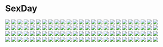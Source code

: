 # SexDay
![](https://konachan.com/image/d694a48ce481a1e7ad16533c7e110d3f/Konachan.com%20-%207757%20muv-luv.jpg)
![](https://konachan.com/jpeg/f87c898b6b5da5a7e0e4bc6764679356/Konachan.com%20-%20168945%20aono_sena%20bikini%20blue_eyes%20braids%20game_cg%20glasses%20gray_hair%20group%20long_hair%20male%20mtu%20navel%20pink_hair%20ponytail%20pool%20red_hair%20score%20swimsuit%20water.jpg)
![](https://konachan.com/image/8584ab5843ba9b876f449943dfc1809a/Konachan.com%20-%2015412%20ball%20beach%20bikini%20food%20fruit%20kazami_mizuho%20kusanagi_kei%20marie%20nancy_makuhari%20onegai_teacher%20rainbow%20read_or_die%20swim_ring%20swimsuit%20watermelon.jpg)
![](https://konachan.com/image/942ad5143d41a66ffb7a8ba0d280a8b9/Konachan.com%20-%2084056%20class_of_heroes_3%20weapon.jpg)
![](https://konachan.com/image/81c0127b282f98f681f9bec8d09e43fd/Konachan.com%20-%20303570%202girls%20ass%20bikini%20breasts%20brown_hair%20catgirl%20cropped%20dark_skin%20doggirl%20fang%20houtengeki%20long_hair%20original%20pink_eyes%20ponytail%20swimsuit%20wristwear.jpg)
![](https://konachan.com/image/0b3b30d021325d0223bf57d25e32828c/Konachan.com%20-%20284253%20collar%20dress%20gray_hair%20kneehighs%20lm7_%28op-center%29%20long_hair%20original%20red_eyes%20scenic%20skirt%20twintails.jpg)
![](https://konachan.com/image/21aaa80bf288cff8cd77d434569042d7/Konachan.com%20-%20292777%20breasts%20chain%20cleavage%20cloudy.r%20demon%20epic7%20fang%20forest%20horns%20long_hair%20pantyhose%20pointed_ears%20red_eyes%20sword%20tail%20tree%20weapon%20white_hair.jpg)
![](https://konachan.com/image/13dea04f8c046a6492deace53d7292ba/Konachan.com%20-%20270137%20bed%20blonde_hair%20dress%20green_eyes%20lolita_fashion%20long_hair%20nemo_%28piisukun%29%20original%20panties%20skirt_lift%20underwear.jpg)
![](https://konachan.com/image/80f4281e48c078f405c5954eb76d6b78/Konachan.com%20-%2014272%20flutter_of_birds%20green_eyes%20long_hair%20mihama_tsubasa%20pink_hair%20wink.jpg)
![](https://konachan.com/jpeg/a5d56f64da8062b4d6b33083b6bcafc0/Konachan.com%20-%20201472%20anus%20aqua_eyes%20breasts%20chain_chronicle%20cropped%20cum%20gray_hair%20navel%20nipples%20nude%20penis%20pussy%20tagme_%28character%29%20tears%20thighhighs%20uncensored.jpg)
![](https://konachan.com/jpeg/eac4a26c5540838c9ea3cbff4f92fa7e/Konachan.com%20-%20131377%20blush%20breasts%20censored%20game_cg%20green_eyes%20kisaragi_aika%20maou_no_ingu%20nipples%20penis%20pussy%20red_hair%20sex%20short_hair%20spread_legs%20toyota_hayao.jpg)
![](https://konachan.com/jpeg/fa330fd0e6c0c480a75cfcd0c26f99db/Konachan.com%20-%20247167%20aqua_eyes%20ass%20blue_hair%20breasts%20headdress%20maid%20panties%20rem_%28re%3Azero%29%20short_hair%20signed%20thighhighs%20underwear%20waifu2x%20yasuyuki.jpg)
![](https://konachan.com/jpeg/d46eab05df3d4df7ba356045e2faca2f/Konachan.com%20-%2058079%20bra%20breasts%20christmas%20hat%20nipples%20nude%20panties%20pussy%20ramiya_ryo%20thighhighs%20uncensored%20underwear.jpg)
![](https://konachan.com/image/13fa1424e0dcce0910adbb7290100dbb/Konachan.com%20-%20118783%20aqua_hair%20tagme%20thighhighs%20train%20yuugen.jpg)
![](https://konachan.com/image/ec69cb1634530fd67a371c236c426bed/Konachan.com%20-%20135465%20blue_eyes%20el-zheng%20food%20gloves%20headdress%20long_hair%20maid%20orange_hair%20original%20pixiv_fantasia%20white_hair%20yellow_eyes.jpg)
![](https://konachan.com/image/e3f01ed5465ca9047acfbc6a31af3df8/Konachan.com%20-%20208686%20ass%20breasts%20glasses%20kangoku_gakuen%20kurihara_mari%20no_bra%20open_shirt%20panties%20pantyhose%20realistic%20shiraki_meiko%20thighhighs%20underwear%20weapon%20zhoujialin.jpg)
![](https://konachan.com/jpeg/86fa06a79bdffbf2b3934604da4b697e/Konachan.com%20-%20148640%20animal_ears%20blush%20hina_chuu%20long_hair%20nopan%20original%20petals%20red_eyes%20ribbons%20tail.jpg)
![](https://konachan.com/image/66f3ce1c69bfa45dac32a375b9356f8d/Konachan.com%20-%20143709%20black_hair%20koi_to_senkyo_to_chocolate%20morishita_michiru%20nyantype%20scan%20school_uniform%20short_hair%20sleeping%20thighhighs.jpg)
![](https://konachan.com/image/362736b1255b26ab515333c1ff338440/Konachan.com%20-%20191133%20animal%20bird%20blonde_hair%20bow%20braids%20cowgirl%20hat%20kirisame_marisa%20long_hair%20owl%20touhou%20yellow_eyes%20zicai_tang.jpg)
![](https://konachan.com/image/1afadc1f5e483fd12eb15b10538a65b4/Konachan.com%20-%20101383%20apron%20bandaid%20blue_eyes%20kyoukai_senjou_no_horizon%20long_hair%20naked_apron%20nanao_yuki%20nopan%20thighhighs.jpg)
![](https://konachan.com/image/4941bf417fddea9b8e383d0162fc43d4/Konachan.com%20-%20183543%20green_eyes%20headphones%20long_hair%20minamito%20original%20white_hair.jpg)
![](https://konachan.com/image/d96c9ef836b5386d9e7c0bc631a50d5f/Konachan.com%20-%2023268%20chibi%20maid%20tagme.jpg)
![](https://konachan.com/image/579af84ddb9463e41d00de83a1871b81/Konachan.com%20-%20232238%20black_hair%20blush%20brown_eyes%20earmuffs%20gloves%20hoodie%20idolmaster%20idolmaster_million_live%21%20ima_%28lm_ew%29%20loli%20nakatani_iku%20scarf%20short_hair%20sky%20stars.jpg)
![](https://konachan.com/image/6bcda7dea0ed0f5a36c66b1f4f3f43dd/Konachan.com%20-%20258335%202girls%20ayano_keiko%20braids%20brown_eyes%20brown_hair%20gloves%20long_hair%20microphone%20scan%20sword_art_online%20tagme_%28artist%29%20twintails%20yuuki_asuna.jpg)
![](https://konachan.com/image/42bf697926032bd30e70da7520325947/Konachan.com%20-%2032614%20legend_of_heroes_6%20tagme.jpg)
![](https://konachan.com/jpeg/027a6c77efb3464bbde6a0dc455fce1b/Konachan.com%20-%2049768%20glasses%20hatsune_miku%20headphones%20jpeg_artifacts%20thighhighs%20vocaloid%20white.jpg)
![](https://konachan.com/image/2401654d1ebf0146bced5da0c1ddfd20/Konachan.com%20-%2029244%20littlewitch%20oyari_ashito.jpg)
![](https://konachan.com/image/70579acebf33529b51445d3948882cfe/Konachan.com%20-%2023220%20bottle_fairy%20chiriri%20hororo%20kururu%20oboro%20pointed_ears%20sarara%20tokumi_yuiko.jpg)
![](https://konachan.com/jpeg/4e04d9c0fe8e834bfdc2938e8e02e667/Konachan.com%20-%20291969%20censored%20erect_nipples%20fruitsfulcute%21_r%20game_cg%20paizuri%20penis%20tagme_%28artist%29%20tagme_%28character%29.jpg)
![](https://konachan.com/jpeg/077586ae74851f597a5144be0d7789ad/Konachan.com%20-%2019343%20green_eyes%20kuga_natsuki%20mai-hime%20open_shirt.jpg)
![](https://konachan.com/image/68a44d917066d1b436cc9dfd992e04df/Konachan.com%20-%20288267%20a-m-one%20arknights%20blue_hair%20breasts%20cleavage%20drink%20gloves%20green_hair%20group%20hoodie%20horns%20mask%20necklace%20paper%20pink_eyes%20realistic%20yellow_eyes.jpg)
![](https://konachan.com/jpeg/f074f08577a783784c04f9f5abdac18c/Konachan.com%20-%20187378%20black_hair%20breasts%20brown_hair%20iki_hiyori%20long_hair%20male%20nipples%20noragami%20nude%20penis%20pussy%20sex%20short_hair%20tidsean%20uncensored%20yato_%28noragami%29.jpg)
![](https://konachan.com/jpeg/e16071c1a0c021224cec6f092f63cfb5/Konachan.com%20-%20190380%20ass%20bow%20breasts%20bunnygirl%20cleavage%20drink%20food%20gloves%20gradient%20long_hair%20pantyhose%20tail%20tie%20twintails%20vocaloid%20voiceroid%20waitress%20wink%20wristwear.jpg)
![](https://konachan.com/jpeg/096db19c0de04496dd78dad00ed0686a/Konachan.com%20-%20220297%20amagai_tarou%20barefoot%20bra%20brown_hair%20navel%20original%20panties%20purple_eyes%20third-party_edit%20underwear%20white.jpg)
![](https://konachan.com/jpeg/bce1686c4e585262c721764cb7329cdc/Konachan.com%20-%2097743%20akemi_homura%20campanula-star%20dress%20gun%20kaname_madoka%20kyuubee%20miki_sayaka%20red_hair%20sakura_kyouko%20thighhighs%20tomoe_mami%20weapon%20white.jpg)
![](https://konachan.com/jpeg/23e3518c1e63d88ebab25157d7fd4148/Konachan.com%20-%20135802%20kaname_madoka%20madotsuki%20magister_%28bigbakunyuu%29%20tagme%20uboa%20yume_nikki.jpg)
![](https://konachan.com/image/bff1f54bd263171bbd006361f4415136/Konachan.com%20-%20112473%20aqua_eyes%20blonde_hair%20haru_aki%20kagamine_len%20kagamine_rin%20male%20vocaloid.jpg)
![](https://konachan.com/jpeg/8d660061e2523ab12e5cb980cacf1dc8/Konachan.com%20-%20302435%20breasts%20chiruouka%20cleavage%20game_cg%20japanese_clothes%20long_hair%20missing-x-link%20pink_hair%20tagme_%28artist%29%20yellow_eyes%20yukata.jpg)
![](https://konachan.com/image/d4d030cd449aa71073dd262c9de72991/Konachan.com%20-%20161338%20idolmaster%20long_hair%20moonhackle%20red_eyes%20shijou_takane%20white_hair.jpg)
![](https://konachan.com/jpeg/2db2cd6f6333f6f278c8f4c7bed5402e/Konachan.com%20-%20232297%20aliasing%20black_hair%20blue_eyes%20book%20dress%20glasses%20long_hair%20original%20underwater%20water%20yajirushi_%28chanoma%29.jpg)
![](https://konachan.com/image/51874bfda976818740ae4ebfa25a74f2/Konachan.com%20-%2012633%20animal_ears%20daikuji_ayu%20foxgirl%20kimi_ga_nozomu_eien.jpg)
![](https://konachan.com/jpeg/9ceb3bfb569240fa8d2099b686b7bac7/Konachan.com%20-%20186084%20apron%20ass%20blue_eyes%20breasts%20censored%20ensemble_%28company%29%20game_cg%20long_hair%20naked_apron%20nipples%20pussy%20red_hair%20tagme_%28artist%29%20yamashina_kaori.jpg)
![](https://konachan.com/jpeg/809ae884238be60de3697d7fb810ff70/Konachan.com%20-%2020703%20eclair%20kiddy_grade.jpg)
![](https://konachan.com/image/97982bdfeadfd6dccee4139399f1d688/Konachan.com%20-%20173319%20animal%20ashizuki%20bird%20blue_eyes%20brown_hair%20clouds%20dress%20flowers%20gloves%20green_eyes%20headband%20instrument%20long_hair%20original%20purple_hair%20sky%20stairs%20violin.jpg)
![](https://konachan.com/image/e0d8c15d33a904e04dbacbd3b566e3fb/Konachan.com%20-%2041773%20black_star%20death_the_kid%20elizabeth_thompson%20maka_albarn%20monochrome%20nakatsukasa_tsubaki%20patricia_thompson%20soul_eater%20soul_eater_evans.jpg)
![](https://konachan.com/image/0e9b45481a024f0d94db2c6c1f19cc97/Konachan.com%20-%20185898%202girls%20animal%20black_hair%20brown_eyes%20brown_hair%20dog%20hitomi_kazuya%20kneehighs%20leaves%20loli%20ponytail%20shade%20short_hair%20skirt%20summer%20tree%20twintails.jpg)
![](https://konachan.com/image/7ad7ef1315caeea8c8e31f7e6eb254e2/Konachan.com%20-%20204260%20animal%20barefoot%20bikini%20brown_hair%20cat%20drink%20food%20fruit%20grass%20long_hair%20minami_kotori%20navel%20sayika%20summer%20swimsuit%20yellow_eyes.jpg)
![](https://konachan.com/image/8522e2553bdc786ac36215a0b0ccde8e/Konachan.com%20-%20242630%20bow%20clouds%20cure_dream%20dress%20jabara_tornado%20long_hair%20petals%20pink_eyes%20pink_hair%20precure%20sky%20wings%20yes%21_precure_5%20yes%21_precure_5_gogo%21%20yumehara_nozomi.jpg)
![](https://konachan.com/image/aaa4ac730dc16c37bcf234bd8d54d30d/Konachan.com%20-%20179913%20bed%20breasts%20brown_hair%20jpeg_artifacts%20moonshiner%20nipples%20no_bra%20open_shirt%20original%20pajamas%20panties%20short_hair%20tears%20underwear%20undressing.jpg)
![](https://konachan.com/image/740d9a9c75bed4f1964c2527d7cab2d8/Konachan.com%20-%20170079%20black_eyes%20black_hair%20brown_eyes%20building%20city%20food%20group%20headband%20headphones%20isuzu_hana%20lim%20long_hair%20short_hair%20skirt%20sleeping%20socks%20weapon.jpg)
![](https://konachan.com/image/6dc48d1f94d1cfc329e574116b170336/Konachan.com%20-%20177071%20animal%20barefoot%20black_hair%20crossover%20hanekawa_tsubasa%20monogatari_%28series%29%20purple_eyes%20puzzle_%26_dragons%20short_hair%20tiger.jpg)
![](https://konachan.com/image/fc3a757b76f10e6f9279ee3ef990d292/Konachan.com%20-%20186634%20niwashi_%28yuyu%29%20sekibanki%20touhou.jpg)
![](https://konachan.com/image/e0f7412d6341509f26e1476248693248/Konachan.com%20-%209519%20excel%20excel_saga%20green_eyes.jpg)
![](https://konachan.com/image/28119ac28fcdbb0a3869633d6f13e44a/Konachan.com%20-%20102676%20himehagi_sakumi%20kidou_nagisa%20secret_game_-killer_queen-%20shikizyo_yu-ki%20yahata_reika.jpg)
![](https://konachan.com/image/339cf3023f8781e7725c937bc1fa0ef3/Konachan.com%20-%20149034%20ball%20bow%20brown_hair%20building%20dress%20francis_%28ohne%29%20hakurei_reimu%20japanese_clothes%20miko%20sideboob%20touhou.jpg)
![](https://konachan.com/image/476153801836772633cd96c2afa38c55/Konachan.com%20-%20127245%20braids%20drawfag%20erica_hartmann%20gertrud_barkhorn%20hat%20lynette_bishop%20pantyhose%20sakamoto_mio%20sanya_v_litvyak%20strike_witches%20thighhighs%20uniform.jpg)
![](https://konachan.com/jpeg/a25c160706c9eb2fb9e00b723698bd62/Konachan.com%20-%20251951%20aliasing%20ass%20bikini%20blue_eyes%20blush%20breasts%20cleavage%20clouds%20hat%20long_hair%20navel%20osterei%20ponytail%20sideboob%20sky%20swimsuit%20twintails%20umbrella%20underboob.jpg)
![](https://konachan.com/image/b4e7ed4f71ad741b001612559850dc9c/Konachan.com%20-%20242906%20animal%20blue_eyes%20brown_hair%20chinese_clothes%20fireworks%20long_hair%20original%20thighhighs%20tienao.jpg)
![](https://konachan.com/image/086b5cb9c5e02aa43d1624cd81d92879/Konachan.com%20-%2077524%20aku_no_meshitsukai_%28vocaloid%29%20all_male%20blonde_hair%20kagamine_len%20male%20vocaloid.jpg)
![](https://konachan.com/image/2818f24b58b74f2f7edc7e9f66b5bb4d/Konachan.com%20-%20137869%20108_gou%20ass%20cum%20ki_%28druaga%29%20panties%20panty_pull%20tower_of_druaga%20underwear%20wet.jpg)
![](https://konachan.com/jpeg/9c3c4ddb043d5bb7dd2974fcb88e7730/Konachan.com%20-%20269308%20albedo%20black_hair%20blush%20breasts%20cait%20cleavage%20demon%20gradient%20horns%20long_hair%20male%20nude%20overlord%20pussy%20pussy_juice%20sex%20spread_legs%20uncensored%20wings.jpg)
![](https://konachan.com/jpeg/f709d27f710e2d30e2d73442fec9cfe6/Konachan.com%20-%20273738%20anthropomorphism%20breasts%20choker%20girls_frontline%20gray_hair%20headband%20nipples%20rain%20ribbons%20scar%20see_through%20short_hair%20skirt%20testame%20water.jpg)
![](https://konachan.com/jpeg/4665926a87f81f207f6afe1f0423bb05/Konachan.com%20-%20271697%20aqua_eyes%20ass%20blush%20bow%20breasts%20gloves%20gray_hair%20navel%20nipples%20nude%20panties%20pussy%20sex%20short_hair%20skirt%20thighhighs%20uncensored%20underwear%20wink.jpg)
![](https://konachan.com/image/fc4c82039ded8c03371d82f2d4c4b33d/Konachan.com%20-%20102695%20brown_eyes%20brown_hair%20denpa_onna_to_seishun_otoko%20food%20fruit%20mifune_ryuuko%20strawberry.jpg)
![](https://konachan.com/image/89ee9f562051bb6a8a3ccbfb626700d1/Konachan.com%20-%2095132%20animal_ears%20boots%20bunny_ears%20bunnygirl%20clouds%20mamuru%20original%20purple_hair%20sky%20spread_legs.jpg)
![](https://konachan.com/image/fe0b6112c429ad9e32b367bae10b1abf/Konachan.com%20-%20269474%20an-telin%20barefoot%20blonde_hair%20breast_hold%20brown_hair%20green_eyes%20green_hair%20hat%20long_hair%20navel%20nude%20purple_eyes%20topless%20touhou%20yellow_eyes.jpg)
![](https://konachan.com/image/58d7abc68975082e0b8f753f070a97b9/Konachan.com%20-%20124132%20aqua_eyes%20aqua_hair%20flowers%20hatsune_miku%20japanese_clothes%20long_hair%20omutatsu%20twintails%20vocaloid.jpg)
![](https://konachan.com/image/5d8bf6cadc50040eb83eb27fa09881fd/Konachan.com%20-%2023131%20hachimitsu_to_clover.jpg)
![](https://konachan.com/jpeg/71fb66335c0733ec4f7a257a58bd22a0/Konachan.com%20-%20268158%20aliasing%20bath%20bathtub%20bikini%20blush%20breasts%20cleavage%20close%20dark_skin%20long_hair%20navel%20original%20spread_legs%20swimsuit%20water%20watermark%20wet%20white_hair.jpg)
![](https://konachan.com/image/a5da1d9812fdacc8d33b7a454fdb49c3/Konachan.com%20-%20272331%20bell%20cherry_blossoms%20ekita_xuan%20fan%20flowers%20japanese_clothes%20jpeg_artifacts%20original%20ribbons%20thighhighs%20torii%20water%20white_hair%20yellow_eyes.jpg)
![](https://konachan.com/image/81c9fefc36d6de0bf2ec00564ae8763f/Konachan.com%20-%20166372%20green_hair%20japanese_clothes%20kalalasan%20kochiya_sanae%20long_hair%20miko%20nipples%20pantyhose%20see_through%20touhou%20umbrella%20undressing%20wet%20yellow_eyes.jpg)
![](https://konachan.com/jpeg/c28ab4dcd2bcaecef062f8919ed8c407/Konachan.com%20-%20262134%20bang_dream%21%20maruyama_aya%20minato_yukina%20mitake_ran%20momo_no_kanzume%20toyama_kasumi%20tsurumaki_kokoro.jpg)
![](https://konachan.com/jpeg/bbd7eef8c8d58075b41aeaf9de9ae40b/Konachan.com%20-%20281286%20boat%20bow%20breasts%20cleavage%20drink%20fire%20flowers%20houchi_shoujo%20long_hair%20ozzingo%20petals%20pink_eyes%20pink_hair%20sake%20thighhighs%20water.jpg)
![](https://konachan.com/image/2c44a8f248a84e26d8cbe4ed2662bd53/Konachan.com%20-%2064908%20christmas%20food%20fruit%20kagamine_len%20kagamine_rin%20male%20vocaloid.jpg)
![](https://konachan.com/image/e7245a5f52b25e8a4a64eeb28f5ad5b7/Konachan.com%20-%20179622%20ass%20bed%20bow%20breasts%20hat%20long_hair%20nipples%20no_bra%20panties%20patchouli_knowledge%20pokachu%20purple_eyes%20purple_hair%20thighhighs%20touhou%20underwear.jpg)
![](https://konachan.com/image/f168cecaabeee85d5c5fd5ff9f4d197c/Konachan.com%20-%20202489%20dark%20nobody%20original%20scenic%20snatti.jpg)
![](https://konachan.com/image/d838ecde1028029b41e3616d5d2a9bf9/Konachan.com%20-%20258621%20anus%20ass%20bed%20blush%20censored%20demon%20granblue_fantasy%20horns%20long_hair%20pointed_ears%20pussy%20red_eyes%20skirt%20tail%20tenken%20thighhighs%20wings.jpg)
![](https://konachan.com/image/18f9c073ddc57c39445c86ab3ba54cb3/Konachan.com%20-%20167128%20blonde_hair%20blue_eyes%20bow%20dararito%20doll%20dress%20game_console%20goth-loli%20headdress%20lolita_fashion%20mask%20original%20teddy_bear.jpg)
![](https://konachan.com/image/1cda55a1e195e8782e73ea075c851516/Konachan.com%20-%20225074%20anthropomorphism%20aqua_eyes%20close%20food%20headband%20kantai_collection%20kawakaze_%28kancolle%29%20long_hair%20nebu_soku%20pantyhose%20red_hair%20signed.jpg)
![](https://konachan.com/image/000c236bf8ef573cdf553bffded08bcf/Konachan.com%20-%20126821%20all_male%20blue_eyes%20blue_hair%20caco_%28fmym%29%20kaito%20male%20polychromatic%20scarf%20short_hair%20vocaloid%20water%20wet.jpg)
![](https://konachan.com/jpeg/f7f7fee35c0289a1bee5aea34f17eba8/Konachan.com%20-%20191003%20beach%20breasts%20cleavage%20dress%20green_hair%20long_hair%20melonbooks%20melon-chan%20nanaroba_hana%20nopan%20skirt%20skirt_lift%20twintails.jpg)
![](https://konachan.com/image/88b8812174c625c6b0d09ab260963c3e/Konachan.com%20-%2016119%20sen_to_chihiro_no_kamikakushi.jpg)
![](https://konachan.com/image/b391cdec77401fddf03438ab909433ac/Konachan.com%20-%2010548%20bikini%20brown_hair%20navel%20short_hair%20swimsuit%20tagme%20wink.jpg)
![](https://konachan.com/jpeg/5140444058c5c64fb5ec14966ceb8986/Konachan.com%20-%2064057%20crying%20hatsune_miku%20scarf%20twintails%20vocaloid%20when_the_first_love_ends_%28vocaloid%29.jpg)
![](https://konachan.com/image/0dcf75726b003df8204c888b6e2a5360/Konachan.com%20-%20266315%20blush%20breasts%20close%20hat%20jpeg_artifacts%20navel%20original%20panties%20pink_eyes%20pink_hair%20pubic_hair%20skirt%20skirt_lift%20spread_legs%20underwear%20v-mag%20wet.jpg)
![](https://konachan.com/image/b33e488eb5512cbbc338c659367acfc9/Konachan.com%20-%20224080%20bass%20bikini%20blush%20breasts%20bubbles%20clouds%20drums%20green_eyes%20guitar%20hoodie%20izumi_sai%20long_hair%20pink_hair%20shorts%20sky%20sonico%20swimsuit%20thighhighs%20water.jpg)
![](https://konachan.com/jpeg/276ef518f0c53b066e6c75e54436ec32/Konachan.com%20-%20151755%20carlyle_mel%20game_cg%20ryuuyoku_no_melodia%20tenmaso%20whirlpool.jpg)
![](https://konachan.com/image/3732d6ee6f70e8ac570bfa43db2936c8/Konachan.com%20-%20227398%20ball%20barefoot%20beach%20bikini%20book%20breasts%20brown_hair%20cleavage%20clouds%20eyepatch%20group%20loli%20long_hair%20ponytail%20shade%20short_hair%20skirt%20sky%20swimsuit%20tree.jpg)
![](https://konachan.com/image/379dea67d9b5eda48eb4fa891ccf244b/Konachan.com%20-%20150486%20black_hair%20close%20daible%20headphones%20luo_tianyi%20signed%20vocaloid%20vocaloid_china%20yellow_eyes.jpg)
![](https://konachan.com/image/5165e4e4af431a4b49960e23bb22508d/Konachan.com%20-%20221964%20inabi%20vocaloid%20voiceroid%20yuzuki_yukari.jpg)
![](https://konachan.com/image/5271e70fe797dcdc08073ed5934057c3/Konachan.com%20-%20204544%20aqua_eyes%20aqua_hair%20ass%20ass_grab%20blush%20breasts%20cameltoe%20de_%28deys%29%20fingering%20kneehighs%20long_hair%20nipples%20precure%20short_hair%20thighhighs%20topless%20yuri.jpg)
![](https://konachan.com/jpeg/b7613e6c11b906ef6f3d4bc8d5455b4f/Konachan.com%20-%20253343%202girls%20apron%20blue_eyes%20blue_hair%20bow%20breasts%20dress%20headdress%20maid%20nanashino%20pink_eyes%20pink_hair%20ram_%28re%3Azero%29%20rem_%28re%3Azero%29%20short_hair%20twins%20white.jpg)
![](https://konachan.com/image/4abc5d517059bec2d51a7848cb1dcdc9/Konachan.com%20-%2018981%20neon_genesis_evangelion%20soryu_asuka_langley.jpg)
![](https://konachan.com/jpeg/309701e9fe10d1c8ff4b730f6954530c/Konachan.com%20-%20304127%20anus%20ayase_hazuki%20blue_eyes%20blush%20breasts%20censored%20cum%20game_cg%20hachimitsu_soft%20icing_-love_coating-%20long_hair%20nipples%20nude%20pussy%20takasaki_akiho.jpg)
![](https://konachan.com/jpeg/21a281b4f0ee025c358817c1fd317b85/Konachan.com%20-%20236272%20blue_eyes%20blue_hair%20blush%20brown_eyes%20gray_hair%20group%20hug%20long_hair%20nyunyu%20pantyhose%20papika%20purple_eyes%20red_eyes%20red_hair%20short_hair%20skirt%20wink%20yayaka.jpg)
![](https://konachan.com/image/58a65fd6784d0e41a80b424bfea33daa/Konachan.com%20-%20155307%20all_male%20black_hair%20headband%20male%20naruto%20naruto_shippuden%20red_eyes%20shiga_%28nattou_mo%29%20sword%20uchiha_itachi%20uchiha_sasuke%20weapon.jpg)
![](https://konachan.com/jpeg/b0ccb104d5a4fee85ab84845bf142247/Konachan.com%20-%20117783%20bed%20blonde_hair%20blue_eyes%20breasts%20game_cg%20lunaris_filia%20mikagami_mamizu%20nipples%20open_shirt%20sylvia_luna_infinitus%20whirlpool.jpg)
![](https://konachan.com/jpeg/7237915e4fd8e575ba32bea4373cbcc9/Konachan.com%20-%20204152%20dk_senie%20nopan%20pantyhose%20stockings.jpg)
![](https://konachan.com/image/76016e7cf56a0e38a56387debf87c745/Konachan.com%20-%20288638%20balusah%20bili_bili_douga%20bili_girl_33%20earth%20garter%20hat%20kneehighs%20mecha%20planet%20ponytail%20red_eyes%20see_through%20short_hair%20skirt%20space%20stars%20white_hair.jpg)
![](https://konachan.com/jpeg/b1066221e5c50941295d90d144a4dabb/Konachan.com%20-%20289362%20anthropomorphism%20aqua_eyes%20braids%20gloves%20kneehighs%20ochiai_miyabi%20panties%20ponytail%20school_uniform%20short_hair%20skirt%20tie%20underwear%20undressing.jpg)
